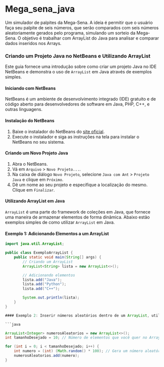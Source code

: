 # Mega_sena_java
Um simulador de palpites da Mega-Sena. A ideia é permitir que o usuário faça seu palpite de seis números, que serão comparados com seis números aleatoriamente gerados pelo programa, simulando um sorteio da Mega-Sena. O objetivo é trabalhar com ArrayList do Java para analisar e comparar dados inseridos nos Arrays.

### Criando um Projeto Java no NetBeans e Utilizando ArrayList

Este guia fornece uma introdução sobre como criar um projeto Java no IDE NetBeans e demonstra o uso de `ArrayList` em Java através de exemplos simples.

#### Iniciando com NetBeans

NetBeans é um ambiente de desenvolvimento integrado (IDE) gratuito e de código aberto para desenvolvedores de software em Java, PHP, C++, e outras linguagens.

#### Instalação do NetBeans

1. Baixe o instalador do NetBeans do [site oficial](https://netbeans.apache.org/download/index.html).
2. Execute o instalador e siga as instruções na tela para instalar o NetBeans no seu sistema.

#### Criando um Novo Projeto Java

1. Abra o NetBeans.
2. Vá em `Arquivo` > `Novo Projeto...`.
3. Na caixa de diálogo `Novo Projeto`, selecione `Java com Ant` > `Projeto Java` e clique em `Próximo`.
4. Dê um nome ao seu projeto e especifique a localização do mesmo. Clique em `Finalizar`.

#### Utilizando ArrayList em Java

`ArrayList` é uma parte do framework de coleções em Java, que fornece uma maneira de armazenar elementos de forma dinâmica. Abaixo estão exemplos simples de como utilizar `ArrayList` em Java.

#### Exemplo 1: Adicionando Elementos a um ArrayList

```java
import java.util.ArrayList;

public class ExemploArrayList {
    public static void main(String[] args) {
        // Criando um ArrayList
        ArrayList<String> lista = new ArrayList<>();

        // Adicionando elementos
        lista.add("Java");
        lista.add("Python");
        lista.add("C++");

        System.out.println(lista);
    }
}

#### Exemplo 2: Inserir números aleatórios dentro de um ArrayList, utilizando o método Math.random().

```java

ArrayList<Integer> numerosAleatorios = new ArrayList<>();
int tamanhoDesejado = 10; // Número de elementos que você quer no ArrayList

for (int i = 0; i < tamanhoDesejado; i++) {
    int numero = (int) (Math.random() * 100); // Gera um número aleatório entre 0 e 99
    numerosAleatorios.add(numero);
}
